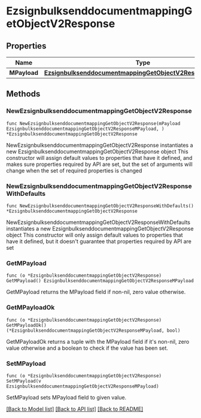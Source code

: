 # EzsignbulksenddocumentmappingGetObjectV2Response

## Properties

Name | Type | Description | Notes
------------ | ------------- | ------------- | -------------
**MPayload** | [**EzsignbulksenddocumentmappingGetObjectV2ResponseMPayload**](EzsignbulksenddocumentmappingGetObjectV2ResponseMPayload.md) |  | 

## Methods

### NewEzsignbulksenddocumentmappingGetObjectV2Response

`func NewEzsignbulksenddocumentmappingGetObjectV2Response(mPayload EzsignbulksenddocumentmappingGetObjectV2ResponseMPayload, ) *EzsignbulksenddocumentmappingGetObjectV2Response`

NewEzsignbulksenddocumentmappingGetObjectV2Response instantiates a new EzsignbulksenddocumentmappingGetObjectV2Response object
This constructor will assign default values to properties that have it defined,
and makes sure properties required by API are set, but the set of arguments
will change when the set of required properties is changed

### NewEzsignbulksenddocumentmappingGetObjectV2ResponseWithDefaults

`func NewEzsignbulksenddocumentmappingGetObjectV2ResponseWithDefaults() *EzsignbulksenddocumentmappingGetObjectV2Response`

NewEzsignbulksenddocumentmappingGetObjectV2ResponseWithDefaults instantiates a new EzsignbulksenddocumentmappingGetObjectV2Response object
This constructor will only assign default values to properties that have it defined,
but it doesn't guarantee that properties required by API are set

### GetMPayload

`func (o *EzsignbulksenddocumentmappingGetObjectV2Response) GetMPayload() EzsignbulksenddocumentmappingGetObjectV2ResponseMPayload`

GetMPayload returns the MPayload field if non-nil, zero value otherwise.

### GetMPayloadOk

`func (o *EzsignbulksenddocumentmappingGetObjectV2Response) GetMPayloadOk() (*EzsignbulksenddocumentmappingGetObjectV2ResponseMPayload, bool)`

GetMPayloadOk returns a tuple with the MPayload field if it's non-nil, zero value otherwise
and a boolean to check if the value has been set.

### SetMPayload

`func (o *EzsignbulksenddocumentmappingGetObjectV2Response) SetMPayload(v EzsignbulksenddocumentmappingGetObjectV2ResponseMPayload)`

SetMPayload sets MPayload field to given value.



[[Back to Model list]](../README.md#documentation-for-models) [[Back to API list]](../README.md#documentation-for-api-endpoints) [[Back to README]](../README.md)


